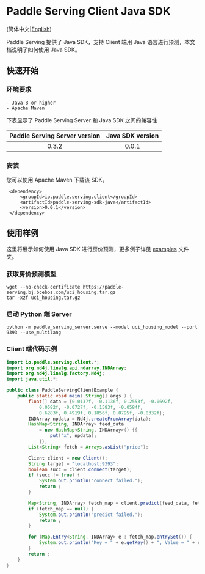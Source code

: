 # Paddle Serving Client Java SDK

(简体中文|[English](JAVA_SDK.md))

Paddle Serving 提供了 Java SDK，支持 Client 端用 Java 语言进行预测，本文档说明了如何使用 Java SDK。


## 快速开始

### 环境要求

```
- Java 8 or higher
- Apache Maven
```

下表显示了 Paddle Serving Server 和 Java SDK 之间的兼容性

| Paddle Serving Server version | Java SDK version |
| :---------------------------: | :--------------: |
|             0.3.2             |      0.0.1       |

### 安装

您可以使用 Apache Maven 下载该 SDK。 

```text
 <dependency>
     <groupId>io.paddle.serving.client</groupId>
     <artifactId>paddle-serving-sdk-java</artifactId>
     <version>0.0.1</version>
 </dependency>
```


## 使用样例

这里将展示如何使用 Java SDK 进行房价预测，更多例子详见 [examples](../java/examples) 文件夹。

### 获取房价预测模型

```shell
wget --no-check-certificate https://paddle-serving.bj.bcebos.com/uci_housing.tar.gz
tar -xzf uci_housing.tar.gz
```

### 启动 Python 端 Server

```shell
python -m paddle_serving_server.serve --model uci_housing_model --port 9393 --use_multilang 
```

### Client 端代码示例

```java
import io.paddle.serving.client.*;
import org.nd4j.linalg.api.ndarray.INDArray;
import org.nd4j.linalg.factory.Nd4j;
import java.util.*;

public class PaddleServingClientExample {
    public static void main( String[] args ) {
        float[] data = {0.0137f, -0.1136f, 0.2553f, -0.0692f,
            0.0582f, -0.0727f, -0.1583f, -0.0584f,
            0.6283f, 0.4919f, 0.1856f, 0.0795f, -0.0332f};
        INDArray npdata = Nd4j.createFromArray(data);
        HashMap<String, INDArray> feed_data
            = new HashMap<String, INDArray>() {{
                put("x", npdata);
            }};
        List<String> fetch = Arrays.asList("price");

        Client client = new Client();
        String target = "localhost:9393";
        boolean succ = client.connect(target);
        if (succ != true) {
            System.out.println("connect failed.");
            return ;
        }

        Map<String, INDArray> fetch_map = client.predict(feed_data, fetch);
        if (fetch_map == null) {
            System.out.println("predict failed.");
            return ;
        }

        for (Map.Entry<String, INDArray> e : fetch_map.entrySet()) {
            System.out.println("Key = " + e.getKey() + ", Value = " + e.getValue());
        }
        return ;
    }
}
```
